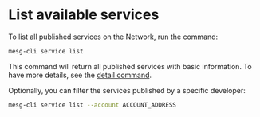 # List available services

To list all published services on the Network, run the command:

```bash
mesg-cli service list
```

This command will return all published services with basic information. To have more details, see the [detail command](/service/run/detail.md).

Optionally, you can filter the services published by a specific developer:

```bash
mesg-cli service list --account ACCOUNT_ADDRESS
```



